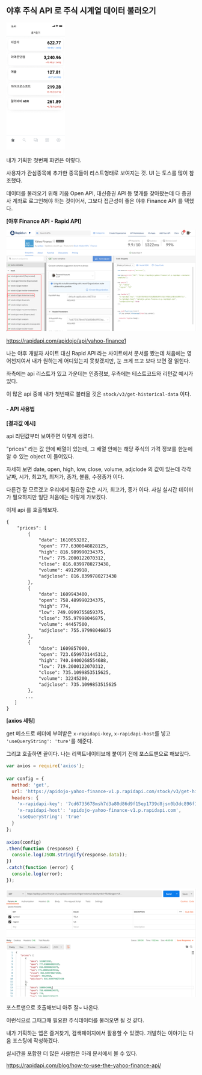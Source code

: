 ## 야후 주식 API 로 주식 시계열 데이터 불러오기

<img src="https://github.com/uu29/TIL/blob/main/images/figma_screent_shot_20200108.png?raw=true" style="zoom: 33%;" />

내가 기획한 첫번째 화면은 이렇다.

사용자가 관심종목에 추가한 종목들이 리스트형태로 보여지는 것. UI 는 토스를 많이 참조했다.

데이터를 불러오기 위해 키움 Open API, 대신증권 API 등 몇개를 찾아봤는데 다 증권사 계좌로 로그인해야 하는 것이어서, 그보다 접근성이 좋은 야후 Finance API 를 택했다.

**[야후 Finance API - Rapid API]**

![sreenshot-yahoo-finance-20200108-how-to-use-01](https://github.com/uu29/TIL/blob/main/images/sreenshot-yahoo-finance-20200108-how-to-use-01.png?raw=true)

https://rapidapi.com/apidojo/api/yahoo-finance1

나는 야후 개발자 사이트 대신 Rapid API 라는 사이트에서 문서를 봤는데 처음에는 영어천지여서 내가 원하는게 어디있는지 못찾겠지만, 눈 크게 뜨고 보다 보면 잘 읽힌다.

좌측에는 api 리스트가 있고 가운데는 인증정보, 우측에는 테스트코드와 리턴값 예시가 있다.

이 많은 api 중에 내가 첫번째로 불러올 것은 `stock/v3/get-historical-data` 이다.



#### - API 사용법

**[결과값 예시]**

api 리턴값부터 보여주면 이렇게 생겼다.

"prices" 라는 값 안에 배열이 있는데, 그 배열 안에는 해당 주식의 가격 정보를 한눈에 알 수 있는 object 이 들어있다.

자세히 보면 date, open, high, low, close, volume, adjclode 의 값이 있는데 각각 날짜, 시가, 최고가, 최저가, 종가, 볼륨, 수정종가 이다.

다른건 잘 모르겠고 우리에게 필요한 값은 시가, 최고가, 종가 이다. 사실 실시간 데이터가 필요하지만 일단 처음에는 이렇게 가보겠다.

이제 api 를 호출해보자.

```
{
    "prices": [
        {
            "date": 1610053202,
            "open": 777.6300048828125,
            "high": 816.989990234375,
            "low": 775.2000122070312,
            "close": 816.0399780273438,
            "volume": 49129918,
            "adjclose": 816.0399780273438
        },
        {
            "date": 1609943400,
            "open": 758.489990234375,
            "high": 774,
            "low": 749.0999755859375,
            "close": 755.97998046875,
            "volume": 44457500,
            "adjclose": 755.97998046875
        },
        {
            "date": 1609857000,
            "open": 723.6599731445312,
            "high": 740.8400268554688,
            "low": 719.2000122070312,
            "close": 735.1099853515625,
            "volume": 32245200,
            "adjclose": 735.1099853515625
        },
       ...
   ]
}
```



**[axios 세팅]**

get 메소드로 헤더에 부여받은 `x-rapidapi-key`, `x-rapidapi-host`를 넣고 `'useQueryString': 'ture'`를 해준다.

그리고 호출하면 끝이다. 나는 리액트네이티브에 붙이기 전에 포스트맨으로 해보았다.

```javascript
var axios = require('axios');

var config = {
  method: 'get',
  url: 'https://apidojo-yahoo-finance-v1.p.rapidapi.com/stock/v3/get-historical-data?symbol=TSLA&region=US',
  headers: { 
    'x-rapidapi-key': '7cd6735678msh7d3a80d86d9f15ep1739d8jsn0b3dc896f11c', 
    'x-rapidapi-host': 'apidojo-yahoo-finance-v1.p.rapidapi.com', 
    'useQueryString': 'true'
  }
};

axios(config)
.then(function (response) {
  console.log(JSON.stringify(response.data));
})
.catch(function (error) {
  console.log(error);
});
```



<img src="https://github.com/uu29/TIL/blob/main/images/Screenshot_2021-01-08%2021.58.31_emByiw.png?raw=true" style="zoom:50%;" />

포스트맨으로 호출해보니 아주 잘~ 나온다.



이런식으로 그때그때 필요한 주식데이터를 불러오면 될 것 같다.

내가 기획하는 앱은 즐겨찾기, 검색페이지에서 활용할 수 있겠다. 개발하는 이야기는 다음 포스팅에 작성하겠다.



실시간을 포함한 더 많은 사용법은 아래 문서에서 볼 수 있다.

https://rapidapi.com/blog/how-to-use-the-yahoo-finance-api/